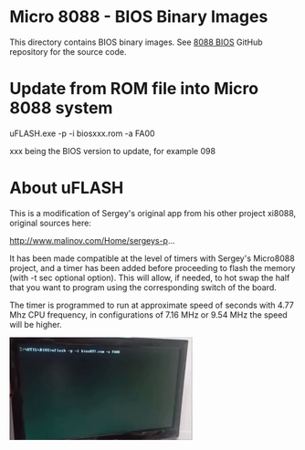 # Micro 8088 - BIOS Binary Images

This directory contains BIOS binary images.
See [8088 BIOS](https://github.com/skiselev/8088_bios) GitHub repository for the source code.

# Update from ROM file into Micro 8088 system

uFLASH.exe -p -i biosxxx.rom -a FA00

xxx being the BIOS version to update, for example 098

# About uFLASH

This is a modification of Sergey's original app from his other project xi8088, original sources here:

http://www.malinov.com/Home/sergeys-p...

It has been made compatible at the level of timers with Sergey's Micro8088 project, and a timer has been added before proceeding to flash the memory (with -t sec optional option). This will allow, if needed, to hot swap the half that you want to program using the corresponding switch of the board.

The timer is programmed to run at approximate speed of seconds with 4.77 Mhz CPU frequency, in configurations of 7.16 MHz or 9.54 MHz the speed will be higher.

![alt text](uflash.gif "uFLASH_in_action")


